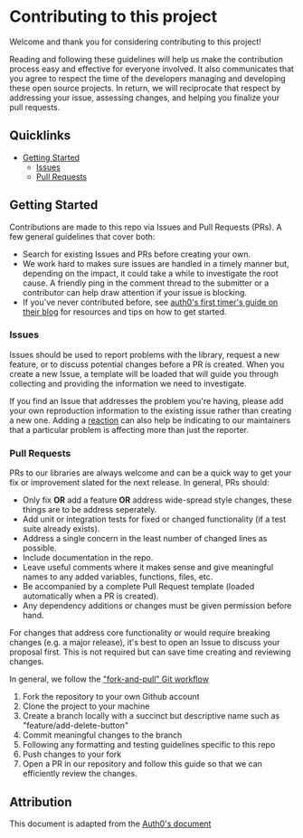 # Contributing to this project

Welcome and thank you for considering contributing to this project!

Reading and following these guidelines will help us make the contribution process easy and effective for everyone involved. It also communicates that you agree to respect the time of the developers managing and developing these open source projects. In return, we will reciprocate that respect by addressing your issue, assessing changes, and helping you finalize your pull requests.

## Quicklinks

* [Getting Started](#getting-started)
    * [Issues](#issues)
    * [Pull Requests](#pull-requests)

## Getting Started

Contributions are made to this repo via Issues and Pull Requests (PRs). A few general guidelines that cover both:

- Search for existing Issues and PRs before creating your own.
- We work hard to makes sure issues are handled in a timely manner but, depending on the impact, it could take a while to investigate the root cause. A friendly ping in the comment thread to the submitter or a contributor can help draw attention if your issue is blocking.
- If you've never contributed before, see [auth0's first timer's guide on their blog](https://auth0.com/blog/a-first-timers-guide-to-an-open-source-project/) for resources and tips on how to get started.

### Issues

Issues should be used to report problems with the library, request a new feature, or to discuss potential changes before a PR is created. When you create a new Issue, a template will be loaded that will guide you through collecting and providing the information we need to investigate.

If you find an Issue that addresses the problem you're having, please add your own reproduction information to the existing issue rather than creating a new one. Adding a [reaction](https://github.blog/2016-03-10-add-reactions-to-pull-requests-issues-and-comments/) can also help be indicating to our maintainers that a particular problem is affecting more than just the reporter.

### Pull Requests

PRs to our libraries are always welcome and can be a quick way to get your fix or improvement slated for the next release. In general, PRs should:

- Only fix **OR** add a feature **OR** address wide-spread style changes, these things are to be address seperately.
- Add unit or integration tests for fixed or changed functionality (if a test suite already exists).
- Address a single concern in the least number of changed lines as possible.
- Include documentation in the repo.
- Leave useful comments where it makes sense and give meaningful names to any added variables, functions, files, etc.
- Be accompanied by a complete Pull Request template (loaded automatically when a PR is created).
- Any dependency additions or changes must be given permission before hand.

For changes that address core functionality or would require breaking changes (e.g. a major release), it's best to open an Issue to discuss your proposal first. This is not required but can save time creating and reviewing changes.

In general, we follow the ["fork-and-pull" Git workflow](https://github.com/susam/gitpr)

1. Fork the repository to your own Github account
2. Clone the project to your machine
3. Create a branch locally with a succinct but descriptive name such as "feature/add-delete-button"
4. Commit meaningful changes to the branch
5. Following any formatting and testing guidelines specific to this repo
6. Push changes to your fork
7. Open a PR in our repository and follow this guide so that we can efficiently review the changes.

## Attribution

This document is adapted from the [Auth0's document](https://github.com/auth0/open-source-template/blob/master/GENERAL-CONTRIBUTING.md)

